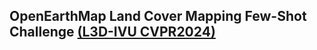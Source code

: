 ## OpenEarthMap Land Cover Mapping Few-Shot Challenge [(L3D-IVU CVPR2024)](https://sites.google.com/view/l3divu2024/overview)